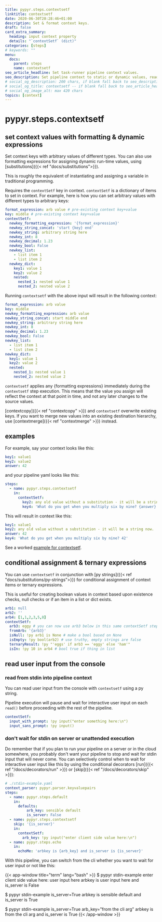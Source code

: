 ```yaml
---
title: pypyr.steps.contextsetf
linktitle: contextsetf
date: 2020-06-30T20:28:46+01:00
description: Set & format context keys.
draft: false
card_extra_summary:
  heading: input context property
  details: "`contextSetf` (dict)"
categories: [steps]
# keywords: ""
menu:
  docs:
    parent: steps
    name: contextsetf
seo_article_headline: Set task-runner pipeline context values.
seo_description: Set pipeline context to static or dynamic values, read interactive user input from stdin & use formatting expressions.
# social_og_description: 200 chars, if blank fall back to seo_description then description
# social_og_title: contextsetf -- if blank fall back to seo_article_headline > .Title. Max 70 chars
# social_og_image_alt: max 420 chars
topics: [context]
---
```

# pypyr.steps.contextsetf
## set context values with formatting & dynamic expressions
Set context keys with arbitrary values of different types. You can 
also use formatting expressions for assigning dynamic run-time values, using 
[substitutions]({{< ref "docs/substitutions">}}).

This is roughly the equivalent of instantiating and assigning a variable in 
traditional programming.

Requires the `contextSetf` key in context. `contextSetf` is a dictionary of
items to set in context. For example, here is how you can set arbitrary values
with different types to arbitrary keys:

```yaml
format_expression: arb value # pre-existing context key+value
key: middle # pre-existing context key+value
contextSetf:
  newkey_formatting_expression: '{format_expression}'
  newkey_string_concat: 'start {key} end'
  newkey_string: arbitrary string here
  newkey_int: 8
  newkey_decimal: 1.23
  newkey_bool: False
  newkey_list: 
    - list item 1
    - list item 2
  newkey_dict:
    key1: value 1
    key2: value 2
    nested: 
      nested_1: nested value 1
      nested_2: nested value 2
```

Running `contextsetf` with the above input will result in the following context:

```yaml
format_expression: arb value
key: middle
newkey_formatting_expression: arb value
newkey_string_concat: start middle end
newkey_string: arbitrary string here
newkey_int: 8
newkey_decimal: 1.23
newkey_bool: False
newkey_list: 
  - list item 1
  - list item 2
newkey_dict:
  key1: value 1
  key2: value 2
  nested: 
    nested_1: nested value 1
    nested_2: nested value 2
```

`contextsetf` applies any {formatting expressions} immediately during the 
`contextsetf` step execution. This means that the value you assign will
reflect the context at that point in time, and not any later changes to the 
source values.

[contextcopy]({{< ref "contextcopy" >}}) and `contextsetf` overwrite existing 
keys. If you want to merge new values into an existing destination hierarchy,
use [contextmerge]({{< ref "contextmerge" >}}) instead.

## examples
For example, say your context looks like this:

```yaml
key1: value1
key2: value2
answer: 42
```

and your pipeline yaml looks like this:

```yaml
steps:
  - name: pypyr.steps.contextsetf
    in:
      contextSetf:
        key2: any old value without a substitution - it will be a string now.
        key4: 'What do you get when you multiply six by nine? {answer}'
```

This will result in context like this:

```yaml
key1: value1
key2: any old value without a substitution - it will be a string now.
answer: 42
key4: 'What do you get when you multiply six by nine? 42'
```

See a worked [example for contextsetf](https://github.com/pypyr/pypyr-example/tree/master/pipelines/contextset.yaml).

## conditional assignment & ternary expressions
You can use `contextsetf` in conjunction with [py strings]({{< ref "docs/substitutions/py-strings">}})
for conditional assignment of context items or ternary expressions.

This is useful for creating boolean values in context based upon existence 
checks, null checks or if an item in a list or dict exists.

```yaml
arb1: null
arb2: ''
arb4: [1,1,2,3,5,8]
contextSetf:
  arb3: eggy # you can now use arb3 below in this same contextSetf step
  fromArb: '{arb3}'
  isNull: !py arb1 is None # make a bool based on None
  isEmpty: !py bool(arb2) # use truthy, empty strings are false
  ternaryResult: !py "'eggs' if arb3 == 'eggy' else 'ham'"
  isIn: !py 10 in arb4 # bool true if thing in list
```

## read user input from the console
### read from stdin into pipeline context
You can read user input from the console with `contextsetf` using a py string.

Pipeline execution will pause and wait for interactive user input on each 
`read()` before proceeding with the rest of the pipeline.

```yaml
contextSetf:
  input_with_prompt: !py input("enter something here:\n")
  input_sans_prompt: !py input()
```

### don't wait for stdin on server or unattended execution
Do remember that if you plan to run your pipeline on a server or in the cloud
somewhere, you probably don't want your pipeline to stop and wait for stdin
input that will never come. You can selectively control when to wait for 
interactive user input like this by using the conditional decorators 
[run]({{< ref "/docs/decorators/run" >}}) or 
[skip]({{< ref "/docs/decorators/skip" >}}):

```yaml
# ./stdin-example.yaml
context_parser: pypyr.parser.keyvaluepairs
steps:
  - name: pypyr.steps.default
    in:
      defaults:
          arb_key: sensible default
          is_server: False
  - name: pypyr.steps.contextsetf
    skip: '{is_server}'
    in:
      contextSetf:
        arb_key: !py input("enter client side value here:\n")
  - name: pypyr.steps.echo
    in:
      echoMe: 'arbkey is {arb_key} and is_server is {is_server}'
```

With this pipeline, you can switch from the cli whether you want to wait for 
user input or not like this:

{{< app-window title="term" lang="bash" >}}
$ pypyr stdin-example
enter client side value here:
user input here
arbkey is user input here and is_server is False

$ pypyr stdin-example is_server=True
arbkey is sensible default and is_server is True

$ pypyr stdin-example is_server=True arb_key="from the cli arg"
arbkey is from the cli arg and is_server is True
{{< /app-window >}}
